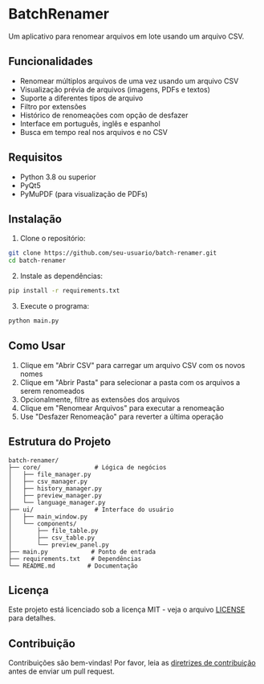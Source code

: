 # BatchRenamer

Um aplicativo para renomear arquivos em lote usando um arquivo CSV.

## Funcionalidades

- Renomear múltiplos arquivos de uma vez usando um arquivo CSV
- Visualização prévia de arquivos (imagens, PDFs e textos)
- Suporte a diferentes tipos de arquivo
- Filtro por extensões
- Histórico de renomeações com opção de desfazer
- Interface em português, inglês e espanhol
- Busca em tempo real nos arquivos e no CSV

## Requisitos

- Python 3.8 ou superior
- PyQt5
- PyMuPDF (para visualização de PDFs)

## Instalação

1. Clone o repositório:
```bash
git clone https://github.com/seu-usuario/batch-renamer.git
cd batch-renamer
```

2. Instale as dependências:
```bash
pip install -r requirements.txt
```

3. Execute o programa:
```bash
python main.py
```

## Como Usar

1. Clique em "Abrir CSV" para carregar um arquivo CSV com os novos nomes
2. Clique em "Abrir Pasta" para selecionar a pasta com os arquivos a serem renomeados
3. Opcionalmente, filtre as extensões dos arquivos
4. Clique em "Renomear Arquivos" para executar a renomeação
5. Use "Desfazer Renomeação" para reverter a última operação

## Estrutura do Projeto

```
batch-renamer/
├── core/               # Lógica de negócios
│   ├── file_manager.py
│   ├── csv_manager.py
│   ├── history_manager.py
│   ├── preview_manager.py
│   └── language_manager.py
├── ui/                 # Interface do usuário
│   ├── main_window.py
│   └── components/
│       ├── file_table.py
│       ├── csv_table.py
│       └── preview_panel.py
├── main.py            # Ponto de entrada
├── requirements.txt   # Dependências
└── README.md         # Documentação
```

## Licença

Este projeto está licenciado sob a licença MIT - veja o arquivo [LICENSE](LICENSE) para detalhes.

## Contribuição

Contribuições são bem-vindas! Por favor, leia as [diretrizes de contribuição](CONTRIBUTING.md) antes de enviar um pull request.
